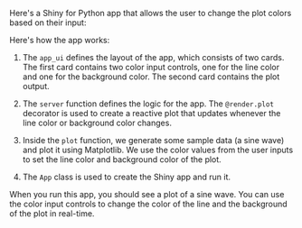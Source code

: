 Here's a Shiny for Python app that allows the user to change the plot colors based on their input:



Here's how the app works:

1. The `app_ui` defines the layout of the app, which consists of two cards. The first card contains two color input controls, one for the line color and one for the background color. The second card contains the plot output.

2. The `server` function defines the logic for the app. The `@render.plot` decorator is used to create a reactive plot that updates whenever the line color or background color changes.

3. Inside the `plot` function, we generate some sample data (a sine wave) and plot it using Matplotlib. We use the color values from the user inputs to set the line color and background color of the plot.

4. The `App` class is used to create the Shiny app and run it.

When you run this app, you should see a plot of a sine wave. You can use the color input controls to change the color of the line and the background of the plot in real-time.